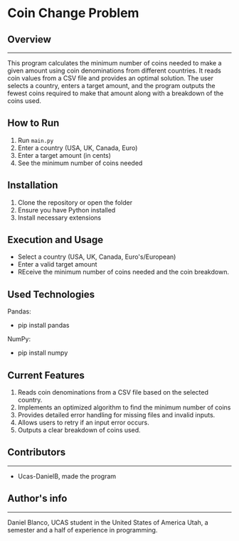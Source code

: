 # Coin Change Problem

## Overview
---
This program calculates the minimum number of coins needed to make a given amount using coin denominations from different countries. It reads coin values from a CSV file and provides an optimal solution. The user selects a country, enters a target amount, and the program outputs the fewest coins required to make that amount along with a breakdown of the coins used.

## How to Run
1. Run `main.py`
2. Enter a country (USA, UK, Canada, Euro)
3. Enter a target amount (in cents)
4. See the minimum number of coins needed

## Installation
1. Clone the repository or open the folder
2. Ensure you have Python installed
3. Install necessary extensions

## Execution and Usage
- Select a country (USA, UK, Canada, Euro's/European)
- Enter a valid target amount
- REceive the minimum number of coins needed and the coin breakdown.

## Used Technologies
Pandas:
- pip install pandas


NumPy:
- pip install numpy

## Current Features
1. Reads coin denominations from a CSV file based on the selected country.
2. Implements an optimized algorithm to find the minimum number of coins
3. Provides detailed error handling for missing files and invalid inputs.
4. Allows users to retry if an input error occurs.
5. Outputs a clear breakdown of coins used.

## Contributors
---
+ Ucas-DanielB, made the program

## Author's info 
---
Daniel Blanco, UCAS student in the United States of America Utah, a semester and a half of experience in programming.
